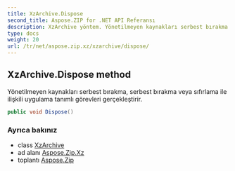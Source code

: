 ```yaml
---
title: XzArchive.Dispose
second_title: Aspose.ZIP for .NET API Referansı
description: XzArchive yöntem. Yönetilmeyen kaynakları serbest bırakma serbest bırakma veya sıfırlama ile ilişkili uygulama tanımlı görevleri gerçekleştirir.
type: docs
weight: 20
url: /tr/net/aspose.zip.xz/xzarchive/dispose/
---
```

## XzArchive.Dispose method

Yönetilmeyen kaynakları serbest bırakma, serbest bırakma veya sıfırlama ile ilişkili uygulama tanımlı görevleri gerçekleştirir.

```csharp
public void Dispose()
```

### Ayrıca bakınız

* class [XzArchive](../)
* ad alanı [Aspose.Zip.Xz](../../xzarchive/)
* toplantı [Aspose.Zip](../../../)


